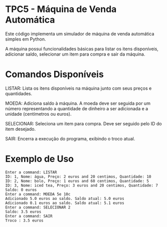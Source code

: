 # TPC5 - Máquina de Venda Automática

Este código implementa um simulador de máquina de venda automática simples em Python. 

A máquina possui funcionalidades básicas para listar os itens disponíveis, adicionar saldo, selecionar um item para compra e sair da máquina.

# Comandos Disponíveis

LISTAR: Lista os itens disponíveis na máquina junto com seus preços e quantidades.

MOEDA: Adiciona saldo à máquina. A moeda deve ser seguida por um número representando a quantidade de dinheiro a ser adicionada e a unidade (centímetros ou euros).

SELECIONAR: Seleciona um item para compra. Deve ser seguido pelo ID do item desejado.

SAIR: Encerra a execução do programa, exibindo o troco atual.

# Exemplo de Uso

```
Enter a command: LISTAR
ID: 1, Nome: água, Preço: 2 euros and 20 centimos, Quantidade: 10
ID: 2, Nome: bolo, Preço: 1 euros and 60 centimos, Quantidade: 5
ID: 3, Nome: iced tea, Preço: 3 euros and 20 centimos, Quantidade: 7
Saldo: 0 euros
Enter a command: MOEDA 5e 10c
Adicionado 5.0 euros ao saldo. Saldo atual: 5.0 euros
Adicionado 0.1 euros ao saldo. Saldo atual: 5.1 euros
Enter a command: SELECIONAR 2
Saldo: 3.5 euros
Enter a command: SAIR
Troco : 3.5 euros
```
